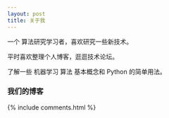 ```yaml
---
layout: post
title: 关于我 
---
```


一个 算法研究学习者，喜欢研究一些新技术。
<p>
平时喜欢整理个人博客，逛逛技术论坛。
<p>
了解一些 机器学习 算法  基本概念和 Python 的简单用法。

<p>

<h3> 我们的博客 </h3>  


<p> 

<p> 


{% include comments.html %}

